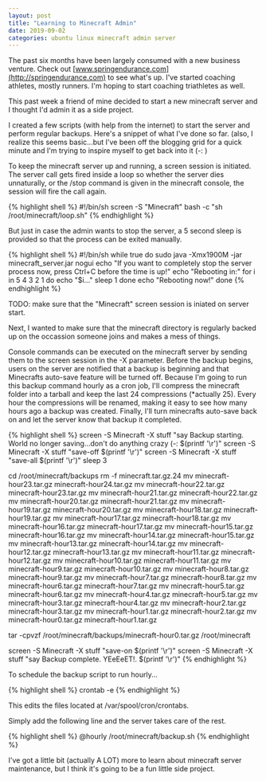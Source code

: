 ```yaml
---
layout: post
title: "Learning to Minecraft Admin"
date: 2019-09-02
categories: ubuntu linux minecraft admin server
---
```


The past six months have been largely consumed with a new business venture. Check out [www.springendurance.com](http://springendurance.com) to see what's up. I've started coaching athletes, mostly runners. I'm hoping to start coaching triathletes as well.

This past week a friend of mine decided to start a new minecraft server and I thought I'd admin it as a side project.

I created a few scripts (with help from the internet) to start the server and perform regular backups. Here's a snippet of what I've done so far. (also, I realize this seems basic...but I've been off the blogging grid for a quick minute and I'm trying to inspire myself to get back into it (-: )

To keep the minecraft server up and running, a screen session is initiated. The server call gets fired inside a loop so whether the server dies unnaturally, or the /stop command is given in the minecraft console, the session will fire the call again.

{% highlight shell %}
#!/bin/sh
screen -S "Minecraft" bash -c "sh /root/minecraft/loop.sh"
{% endhighlight %}

But just in case the admin wants to stop the server, a 5 second sleep is provided so that the process can be exited manually.

{% highlight shell %}
#!/bin/sh
while true
do
sudo java -Xmx1900M -jar minecraft_server.jar nogui
echo "If you want to completely stop the server process now, press Ctrl+C before the time is up!"
echo "Rebooting in:"
for i in 5 4 3 2 1
do
echo "\$i..."
sleep 1
done
echo "Rebooting now!"
done
{% endhighlight %}

TODO: make sure that the "Minecraft" screen session is iniated on server start.

Next, I wanted to make sure that the minecraft directory is regularly backed up on the occassion someone joins and makes a mess of things.

Console commands can be executed on the minecraft server by sending them to the screen session in the -X parameter. Before the backup begins, users on the server are notified that a backup is beginning and that Minecrafts auto-save feature will be turned off. Because I'm going to run this backup command hourly as a cron job, I'll compress the minecraft folder into a tarball and keep the last 24 compressions (\*actually 25). Every hour the compressions will be renamed, making it easy to see how many hours ago a backup was created. Finally, I'll turn minecrafts auto-save back on and let the server know that backup it completed.

{% highlight shell %}
screen -S Minecraft -X stuff "say Backup starting. World no longer saving...don't do anything crazy (-: $(printf '\r')"
screen -S Minecraft -X stuff "save-off $(printf '\r')"
screen -S Minecraft -X stuff "save-all \$(printf '\r')"
sleep 3

cd /root/minecraft/backups
rm -f minecraft.tar.gz.24
mv minecraft-hour23.tar.gz minecraft-hour24.tar.gz
mv minecraft-hour22.tar.gz minecraft-hour23.tar.gz
mv minecraft-hour21.tar.gz minecraft-hour22.tar.gz
mv minecraft-hour20.tar.gz minecraft-hour21.tar.gz
mv minecraft-hour19.tar.gz minecraft-hour20.tar.gz
mv minecraft-hour18.tar.gz minecraft-hour19.tar.gz
mv minecraft-hour17.tar.gz minecraft-hour18.tar.gz
mv minecraft-hour16.tar.gz minecraft-hour17.tar.gz
mv minecraft-hour15.tar.gz minecraft-hour16.tar.gz
mv minecraft-hour14.tar.gz minecraft-hour15.tar.gz
mv minecraft-hour13.tar.gz minecraft-hour14.tar.gz
mv minecraft-hour12.tar.gz minecraft-hour13.tar.gz
mv minecraft-hour11.tar.gz minecraft-hour12.tar.gz
mv minecraft-hour10.tar.gz minecraft-hour11.tar.gz
mv minecraft-hour9.tar.gz minecraft-hour10.tar.gz
mv minecraft-hour8.tar.gz minecraft-hour9.tar.gz
mv minecraft-hour7.tar.gz minecraft-hour8.tar.gz
mv minecraft-hour6.tar.gz minecraft-hour7.tar.gz
mv minecraft-hour5.tar.gz minecraft-hour6.tar.gz
mv minecraft-hour4.tar.gz minecraft-hour5.tar.gz
mv minecraft-hour3.tar.gz minecraft-hour4.tar.gz
mv minecraft-hour2.tar.gz minecraft-hour3.tar.gz
mv minecraft-hour1.tar.gz minecraft-hour2.tar.gz
mv minecraft-hour0.tar.gz minecraft-hour1.tar.gz

tar -cpvzf /root/minecraft/backups/minecraft-hour0.tar.gz /root/minecraft

screen -S Minecraft -X stuff "save-on $(printf '\r')"
screen -S Minecraft -X stuff "say Backup complete. YEeEeET!. $(printf '\r')"
{% endhighlight %}

To schedule the backup script to run hourly...

{% highlight shell %}
crontab -e
{% endhighlight %}

This edits the files located at /var/spool/cron/crontabs.

Simply add the following line and the server takes care of the rest.

{% highlight shell %}
@hourly /root/minecraft/backup.sh
{% endhighlight %}

I've got a little bit (actually A LOT) more to learn about minecraft server maintenance, but I think it's going to be a fun little side project.
